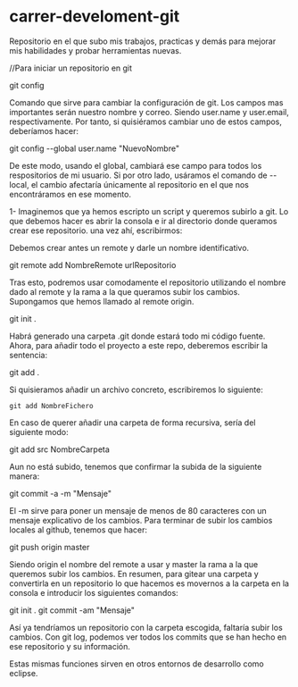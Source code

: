 # carrer-develoment-git
Repositorio en el que subo mis trabajos, practicas y demás para mejorar mis habilidades y probar herramientas nuevas.

//Para iniciar un repositorio en git

  git config
  
Comando que sirve para cambiar la configuración de git. Los campos mas importantes serán nuestro nombre y correo. Siendo user.name y user.email, respectivamente. Por tanto, si quisiéramos cambiar uno de estos campos, deberíamos hacer:

  git config --global user.name "NuevoNombre"
 
De este modo, usando el global, cambiará ese campo para todos los respositorios de mi usuario. Si por otro lado, usáramos el comando de --local, el cambio afectaría únicamente al repositorio en el que nos encontráramos en ese momento.

1- Imaginemos que ya hemos escripto un script y queremos subirlo a git. Lo que debemos hacer es abrir la consola e ir al directorio donde queramos crear ese repositorio. una vez ahí, escribirmos: 
  
Debemos crear antes un remote y darle un nombre identificativo.
  
  git remote add NombreRemote urlRepositorio
  
Tras esto, podremos usar comodamente el repositorio utilizando el nombre dado al remote y la rama a la que queramos subir los cambios. Supongamos que hemos llamado al remote origin.
  
  git init .
  
Habrá generado una carpeta .git donde estará todo mi código fuente. Ahora, para añadir todo el proyecto a este repo, deberemos escribir la sentencia:

  git add .
  
Si quisieramos añadir un archivo concreto, escribiremos lo siguiente:
  
    git add NombreFichero

En caso de querer añadir una carpeta de forma recursiva, sería del siguiente modo:

  git add src NombreCarpeta
  
Aun no está subido, tenemos que confirmar la subida de la siguiente manera:
  
   git commit -a -m "Mensaje"
   
El -m sirve para poner un mensaje de menos de 80 caracteres con un mensaje explicativo de los cambios. Para terminar de subir los cambios locales al github, tenemos que hacer:
  
  git push origin master
  
Siendo origin el nombre del remote a usar y master la rama a la que queremos subir los cambios.
En resumen, para gitear una carpeta y convertirla en un repositorio lo que hacemos es movernos a la carpeta en la consola e introducir los siguientes comandos:

  git init .
  git commit -am "Mensaje"
  
Así ya tendríamos un repositorio con la carpeta escogida, faltaría subir los cambios. Con git log, podemos ver todos los commits que se han hecho en ese repositorio y su información. 
  
Estas mismas funciones sirven en otros entornos de desarrollo como eclipse. 
